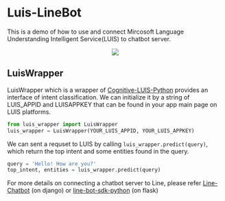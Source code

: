 # Luis-LineBot

This is a demo of how to use and connect Mircosoft Language Understanding Intelligent Service(LUIS) to chatbot server.

<div align="center"><img src="http://i.imgur.com/u6CGvsr.png"></div>

## LuisWrapper

LuisWrapper which is a wrapper of [Cognitive-LUIS-Python](https://github.com/Microsoft/Cognitive-LUIS-Python) provides an interface of intent classification. We can initialize it by a string of LUIS_APPID and LUISAPPKEY that can be found in your app main page on LUIS platforms.

```python
from luis_wrapper import LuisWrapper
luis_wrapper = LuisWrapper(YOUR_LUIS_APPID, YOUR_LUIS_APPKEY)
```

We can sent a requset to LUIS by calling `luis_wrapper.predict(query)`, which return the top intent and some entities found in the query.

```python
query = 'Hello! How are you?'
top_intent, entities = luis_wrapper.predict(query)
```

For more details on connecting a chatbot server to Line, please refer [Line-Chatbot](https://github.com/zake7749/Line-Chatbot) (on django) or [line-bot-sdk-python](https://github.com/line/line-bot-sdk-python) (on flask)
